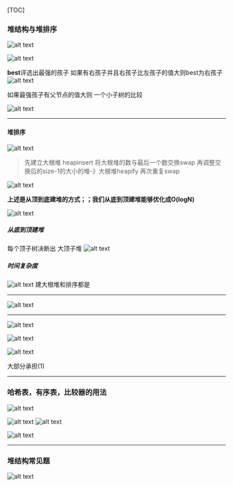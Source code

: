 [TOC]


### 堆结构与堆排序

![alt text](image-142.png)

![alt text](image-141.png)

**best**评选出最强的孩子
如果有右孩子并且右孩子比左孩子的值大则best为右孩子
![alt text](image-152.png)

如果最强孩子有父节点的值大则 一个小子树的比较

![alt text](image-153.png)


---

#### 堆排序

![alt text](image-143.png)

> 先建立大根堆 heapinsert
> 将大根堆的数与最后一个数交换swap
> 再调整交换后的size-1的大小的堆-》大根堆heapify
> 再次重复swap


![alt text](image-146.png)

**上述是从顶到底建堆的方式；；我们从底到顶建堆能够优化成O(logN)**

![alt text](image-151.png)

##### 从底到顶建堆
每个顶子树决断出 大顶子堆
![alt text](image-147.png)


##### 时间复杂度
![alt text](image-144.png)
建大根堆和排序都是

---
![alt text](image-145.png)

---
![alt text](image-148.png)

![alt text](image-149.png)


![alt text](image-150.png)

大部分承担(1)

---

### 哈希表，有序表，比较器的用法

![alt text](image-154.png)

![alt text](image-155.png)
![alt text](image-156.png)

![alt text](image-157.png)


---

### 堆结构常见题
![alt text](image-158.png)



